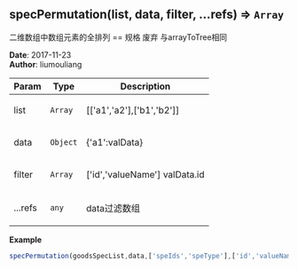 ## specPermutation(list, data, filter, ...refs) ⇒ <code>Array</code>
<p>二维数组中数组元素的全排列 == 规格 废弃 与arrayToTree相同</p>

**Date**: 2017-11-23  
**Author**: liumouliang  

| Param | Type | Description |
| --- | --- | --- |
| list | <code>Array</code> | <p>[['a1','a2'],['b1','b2']]</p> |
| data | <code>Object</code> | <p>{'a1':valData}</p> |
| filter | <code>Array</code> | <p>['id','valueName'] valData.id</p> |
| ...refs | <code>any</code> | <p>data过滤数组 || ','分隔符</p> |

**Example**  
```javascript
specPermutation(goodsSpecList,data,['speIds','speType'],['id','valueName'],'+')
```
